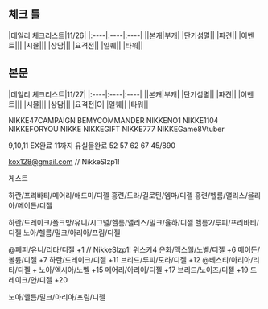 
체크 틀
--------
|데일리 체크리스트|11/26|
|:----|:----|:----|
||본캐|부캐|
|단기섬멸||
|파견||
|이벤트|||
|시뮬|||
|상담|||
|요격전||
|일퀘||
|타워||

본문
---
|데일리 체크리스트|11/27|
|:----|:----|:----|
||본캐|부캐|
|단기섬멸||
|파견||
|이벤트|||
|시뮬|||
|상담|||
|요격전|O|
|일퀘||
|타워||

NIKKE47CAMPAIGN
BEMYCOMMANDER
NIKKENO1
NIKKE1104
NIKKEFORYOU
NIKKE
NIKKEGIFT
NIKKE777
NIKKEGame8Vtuber

9,10,11 EX완료 11까지 유실물완료
52 57 62 67
45/890

kox128@gmail.com // NikkeSlzp1! 

게스트

하란/프리바티/메어리/애드미/디젤
홍련/도라/길로틴/엠마/디젤
홍련/헬름/앨리스/율리아/메이든/디젤

하란/드레이크/폴크방/유니/시그널/헬름/앨리스/밀크/율하/디젤
헬름2/루피/프리바티/디젤
노아/헬름/밀크/아리아/프림/디젤



@페퍼/유니/리타/디젤             +1 // NikkeSlzp1! 위스키4
은화/맥스웰/노벨/디젤            +6
메이든/볼륨/디젤                    +7
하란/드레이크/디젤                +11 
브리드/루피/도라/디젤              +12
@베스티/아리아/리타/디젤 + 노아/엑시아/노벨           +15
메어리/아리아/디젤                  +17
브리드/노이즈/디젤               +19
드레이크/얀/디젤                   +20


노아/헬름/밀크/아리아/프림/디젤 

